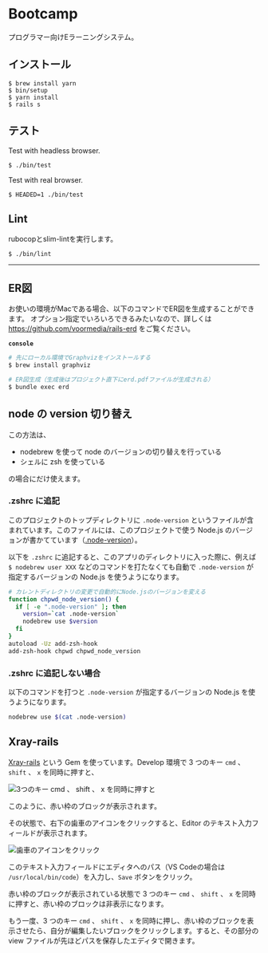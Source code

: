 # Bootcamp

プログラマー向けEラーニングシステム。

## インストール

    $ brew install yarn
    $ bin/setup
    $ yarn install
    $ rails s

## テスト

Test with headless browser.

```
$ ./bin/test
```

Test with real browser.

```
$ HEADED=1 ./bin/test
```

## Lint

rubocopとslim-lintを実行します。

```
$ ./bin/lint
```

---

## ER図

お使いの環境がMacである場合、以下のコマンドでER図を生成することができます。
オプション指定でいろいろできるみたいなので、詳しくは https://github.com/voormedia/rails-erd をご覧ください。

**`console`**
```bash
# 先にローカル環境でGraphvizをインストールする
$ brew install graphviz

# ER図生成（生成後はプロジェクト直下にerd.pdfファイルが生成される）
$ bundle exec erd
```

## node の version 切り替え

この方法は、

- nodebrew を使って node のバージョンの切り替えを行っている
- シェルに zsh を使っている

の場合にだけ使えます。

### .zshrc に追記

このプロジェクトのトップディレクトリに `.node-version` というファイルが含まれています。このファイルには、このプロジェクトで使う Node.js のバージョンが書かてています（[.node-version](https://github.com/fjordllc/bootcamp/blob/master/.node-version)）。

以下を `.zshrc` に追記すると、このアプリのディレクトリに入った際に、例えば `$ nodebrew user XXX` などのコマンドを打たなくても自動で `.node-version` が指定するバージョンの Node.js を使うようになります。

```bash
# カレントディレクトリの変更で自動的にNode.jsのバージョンを変える
function chpwd_node_version() {
  if [ -e ".node-version" ]; then
    version=`cat .node-version`
    nodebrew use $version
  fi
}
autoload -Uz add-zsh-hook
add-zsh-hook chpwd chpwd_node_version
```

### .zshrc に追記しない場合

以下のコマンドを打つと `.node-version` が指定するバージョンの Node.js を使うようになります。

```bash
nodebrew use $(cat .node-version)
```

## Xray-rails

 [Xray-rails](https://github.com/brentd/xray-rails) という Gem を使っています。Develop 環境で 3 つのキー `cmd` 、 `shift` 、 `x` を同時に押すと、

![3つのキー `cmd` 、 `shift` 、 `x` を同時に押すと](https://i.gyazo.com/da31297bfbfa3a921ee9e0cead991b62.png)

このように、赤い枠のブロックが表示されます。

その状態で、右下の歯車のアイコンをクリックすると、Editor のテキスト入力フィールドが表示されます。

![歯車のアイコンをクリック](https://i.gyazo.com/744609563aca458aa940aafa1f0d23a6.png)

このテキスト入力フィールドにエディタへのパス（VS Codeの場合は `/usr/local/bin/code`）を入力し、`Save` ボタンをクリック。

赤い枠のブロックが表示されている状態で 3 つのキー `cmd` 、 `shift` 、 `x` を同時に押すと、赤い枠のブロックは非表示になります。

もう一度、3 つのキー `cmd` 、 `shift` 、 `x` を同時に押し、赤い枠のブロックを表示させたら、自分が編集したいブロックをクリックします。すると、その部分の view ファイルが先ほどパスを保存したエディタで開きます。
